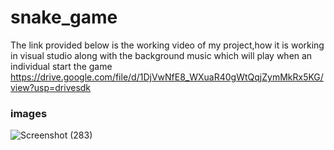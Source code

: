 # snake_game 
The link provided below is the working video of my project,how it is working in visual studio
along with the background music which will play when an individual start the game
https://drive.google.com/file/d/1DjVwNfE8_WXuaR40gWtQqjZymMkRx5KG/view?usp=drivesdk

### images
![Screenshot (283)](https://user-images.githubusercontent.com/56720185/99884674-e2a60100-2be4-11eb-8195-41f0b61186fa.png)
